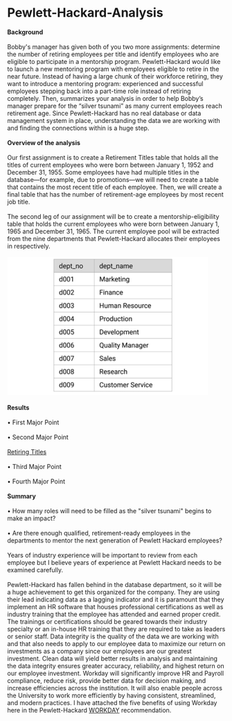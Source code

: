 # Pewlett-Hackard-Analysis

**Background**<br><br>
Bobby's manager has given both of you two more assignments: determine the number of retiring employees per title and identify employees who are eligible to participate in a mentorship program. Pewlett-Hackard would like to launch a new mentoring program with employees eligible to retire in the near future. Instead of having a large chunk of their workforce retiring, they want to introduce a mentoring program: experienced and successful employees stepping back into a part-time role instead of retiring completely. Then, summarizes your analysis in order to help  Bobby’s manager prepare for the “silver tsunami” as many current employees reach retirement age.  Since Pewlett-Hackard has no real database or data management system in place, understanding the data we are working with and finding the connections within is a huge step.<br><br>
**Overview of the analysis**<br><br>
Our first assignment is to create a Retirement Titles table that holds all the titles of current employees who were born between January 1, 1952 and December 31, 1955. Some employees have had multiple titles in the database—for example, due to promotions—we will need to create a table that contains the most recent title of each employee. Then, we will create a final table that has the number of retirement-age employees by most recent job title.<br><br>
The second leg of our assignment will be to create a mentorship-eligibility table that holds the current employees who were born between January 1, 1965 and December 31, 1965.  The current employee pool will be extracted from the nine departments that Pewlett-Hackard allocates their employees in respectively.<br><br>
![PH_Departments](Data/PH_Departments.png)<br><br>
**Results**<br><br>
•	First Major Point<br><br>
•	Second Major Point<br><br>
[Retiring Titles](https://github.com/whitneyshine/Pewlett-Hackard-Analysis/blob/main/Data/retiring_titles.csv)<br><br>
•	Third Major Point<br><br>
•	Fourth Major Point<br><br>
**Summary**<br><br> 
•	How many roles will need to be filled as the "silver tsunami" begins to make an impact?<br><br>
•	Are there enough qualified, retirement-ready employees in the departments to mentor the next generation of Pewlett Hackard employees?<br><br>
Years of industry experience will be important to review from each employee but I believe years of experience at Pewlett Hackard needs to be examined carefully.<br><br>
Pewlett-Hackard has fallen behind in the database department, so it will be a huge achievement to get this organized for the company.  They are using their lead indicating data as a lagging indicator and it is paramount that they implement an HR software that houses professional certifications as well as industry training that the employee has attended and earned proper credit.   The trainings or certifications should be geared towards their industry specialty or an in-house HR training that they are required to take as leaders or senior staff.  Data integrity is the quality of the data we are working with and that also needs to apply to our employee data to maximize our return on investments as a company since our employees are our greatest investment. Clean data will yield better results in analysis and maintaining the data integrity ensures greater accuracy, reliability, and highest return on our employee investment. Workday will significantly improve HR and Payroll compliance, reduce risk, provide better data for decision making, and increase efficiencies across the institution. It will also enable people across the University to work more efficiently by having consistent, streamlined, and modern practices.  I have attached the five benefits of using Workday here in the Pewlett-Hackard [WORKDAY](https://www.workday.com/en-us/pages/infostudy-bredin-fast-track-to-growth-hr.html) recommendation.

